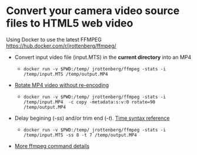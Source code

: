 # Convert your camera video source files to HTML5 web video

Using Docker to use the latest FFMPEG
https://hub.docker.com/r/jrottenberg/ffmpeg/

* Convert input video file (input.MTS) in the **current directory** into an MP4
  * `docker run -v $PWD:/temp/ jrottenberg/ffmpeg -stats -i /temp/input.MTS /temp/output.MP4`

* [Rotate MP4 video without re-encoding](https://stackoverflow.com/questions/25031557/rotate-mp4-videos-without-re-encoding)
  * `docker run -v $PWD:/temp/ jrottenberg/ffmpeg -stats -i /temp/input.MP4  -c copy -metadata:s:v:0 rotate=90 /temp/output.MP4`

* Delay begining (_-ss_) and/or trim end (_-t_). [Time syntax reference](http://ffmpeg.org/ffmpeg-utils.html#time-duration-syntax)
  * `docker run -v $PWD:/temp/ jrottenberg/ffmpeg -stats -i /temp/input.MTS -ss 8 -t 7 /temp/output.MP4`

* [More ffmpeg command details](../public/galleries/demo/media/videos/README.md)
